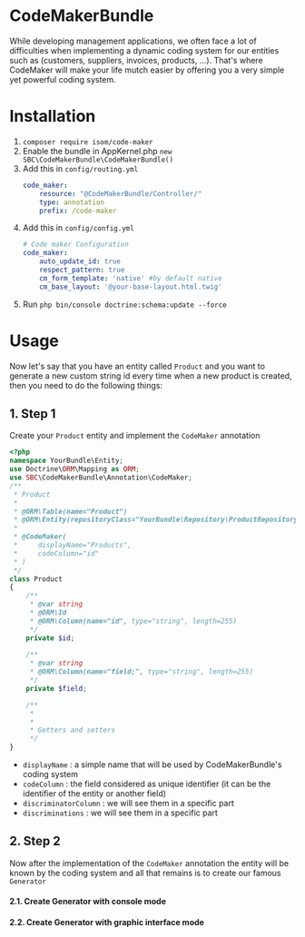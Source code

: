 
# CodeMakerBundle  
  
While developing management applications, we often face a lot of difficulties when implementing a dynamic coding system for our entities such as (customers, suppliers, invoices, products, ...). That's where CodeMaker will make your life mutch easier by offering you a very simple yet powerful coding system.  
  
# Installation  
  
1. `composer require isom/code-maker`  
2. Enable the bundle in AppKernel.php `new SBC\CodeMakerBundle\CodeMakerBundle()`
3. Add this in `config/routing.yml`
	```yml
	code_maker:
	    resource: "@CodeMakerBundle/Controller/"
	    type: annotation
	    prefix: /code-maker
	```
4. Add this in `config/config.yml`
	```yml
	# Code maker Configuration
	code_maker:
	    auto_update_id: true
	    respect_pattern: true
	    cm_form_template: 'native' #by default native
	    cm_base_layout: '@your-base-layout.html.twig'
	```
5. Run `php bin/console doctrine:schema:update --force`
	
# Usage
Now let's say that you have an entity called `Product` and you want to generate a new custom string id every time when a new product is created, then you need to do the following things:
## 1. Step 1
Create your `Product` entity and implement the `CodeMaker` annotation
```php
<?php
namespace YourBundle\Entity;
use Doctrine\ORM\Mapping as ORM;
use SBC\CodeMakerBundle\Annotation\CodeMaker;
/**
 * Product
 *
 * @ORM\Table(name="Product")
 * @ORM\Entity(repositoryClass="YourBundle\Repository\ProductRepository")
 * 
 * @CodeMaker(  
 *     displayName="Products",  
 *     codeColumn="id"  
 * )
 */
class Product
{
	/**  
	 * @var string 
	 * @ORM\Id 
	 * @ORM\Column(name="id", type="string", length=255) 
	 */
	private $id;
	
	/**  
	 * @var string 
	 * @ORM\Column(name="field;", type="string", length=255) 
	 */
	private $field;

	/**
	 *
	 *
	 * Getters and setters
	 */
}
```
- `displayName` : a simple name that will be used by CodeMakerBundle's coding system
- `codeColumn` : the field considered as unique identifier (it can be the identifier of the entity or another field)
- `discriminatorColumn` : we will see them in a specific part
- `discriminations` : we will see them in a specific part


## 2. Step 2
Now after the implementation of the `CodeMaker` annotation the entity will be known by the coding system and all that remains is to create our famous `Generator`

#### 2.1. Create Generator with console mode
#### 2.2. Create Generator with graphic interface mode